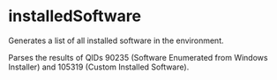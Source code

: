 installedSoftware
=================

Generates a list of all installed software in the environment.

Parses the results of QIDs 90235 (Software Enumerated from Windows Installer) and 105319 (Custom Installed Software).
